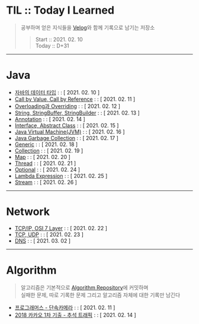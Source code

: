 # TIL :: Today I Learned

>공부하며 얻은 지식들을 [Velog](https://velog.io/@ahnick)와 함께 기록으로 남기는 저장소  
>>Start :: 2021. 02. 10  
>>Today :: D+31

---

# Java

- [자바의 데이터 타입](https://velog.io/@ahnick/Java-Data-Type)   : :  [ 2021. 02. 10 ]
- [Call by Value, Call by Reference](https://velog.io/@ahnick/Java-Call-by-Value-Call-by-Reference) : : [ 2021. 02. 11 ]
- [Overloading과 Overriding](https://velog.io/@ahnick/Java-Overloading%EA%B3%BC-Overriding) : : [ 2021. 02. 12 ]
- [String, StringBuffer, StringBuilder](https://velog.io/@ahnick/Java-String-StringBuffer-StringBuilder) : : [ 2021. 02. 13 ]
- [Annotation](https://velog.io/@ahnick/Java-Annotation) : : [ 2021. 02. 14 ]
- [Interface, Abstract Class](https://velog.io/@ahnick/Java-Interface-Abstract-Class) : : [ 2021. 02. 15 ]
- [Java Virtual Machine(JVM)](https://velog.io/@ahnick/Java-Java-Virtual-Machine) : : [ 2021. 02. 16 ]
- [Java Garbage Collection](https://velog.io/@ahnick/Java-Garbage-Collection) : : [ 2021. 02. 17 ]
- [Generic](https://velog.io/@ahnick/Java-Generic) : : [ 2021. 02. 18 ]
- [Collection](https://velog.io/@ahnick/Java-Collection) : : [ 2021. 02. 19 ]
- [Map](https://velog.io/@ahnick/Java-Map) : : [ 2021. 02. 20 ]
- [Thread](https://velog.io/@ahnick/Java-Thread) : : [ 2021. 02. 21 ]
- [Optional](https://velog.io/@ahnick/Java-Optional) : : [ 2021. 02. 24 ]
- [Lambda Expression](https://velog.io/@ahnick/Java-Lambda-Expression) : : [ 2021. 02. 25 ]
- [Stream](https://velog.io/@ahnick/Java-Stream) : : [ 2021. 02. 26 ]

---

# Network

- [TCP/IP, OSI 7 Layer](https://velog.io/@ahnick/TCPIP-OSI-7-Layer) : : [ 2021. 02. 22 ]
- [TCP, UDP](https://velog.io/@ahnick/TCP-UDP) : : [ 2021. 02. 23 ]
- [DNS](https://velog.io/@ahnick/Network-DNS) : : [ 2021. 03. 02 ]

---

# Algorithm
> 알고리즘은 기본적으로 [Algorithm Repository](https://github.com/AhnNick/Algorithm)에 커밋하며    
> 실패한 문제, 따로 기록한 문제 그리고 알고리즘 자체에 대한 기록만 남긴다

- [프로그래머스 - 단속카메라](https://velog.io/@ahnick/programmers-%EB%8B%A8%EC%86%8D%EC%B9%B4%EB%A9%94%EB%9D%BC) : : [ 2021. 02. 11 ]
- [2018 카카오 1차 기출 - 추석 트래픽](https://velog.io/@ahnick/2018-%EC%B9%B4%EC%B9%B4%EC%98%A4-%EA%B8%B0%EC%B6%9CJava-%EC%B6%94%EC%84%9D-%ED%8A%B8%EB%9E%98%ED%94%BD) : : [ 2021. 02. 14 ]
